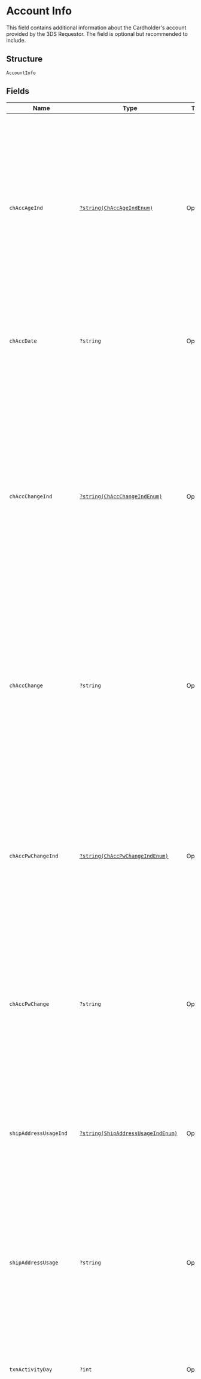 
# Account Info

This field contains additional information about the Cardholder's account provided by the 3DS Requestor. The field is optional but recommended to include.

## Structure

`AccountInfo`

## Fields

| Name | Type | Tags | Description | Getter | Setter |
|  --- | --- | --- | --- | --- | --- |
| `chAccAgeInd` | [`?string(ChAccAgeIndEnum)`](../../doc/models/ch-acc-age-ind-enum.md) | Optional | Length of time that the cardholder has had the account with the 3DS Requestor.<br><br>> 01 - No account<br>> <br>> 02 - Created during this transaction<br>> <br>> 03 - Less than 30 days<br>> <br>> 04 - Between 30 and 60 days<br>> <br>> 05 - More than 60 days | getChAccAgeInd(): ?string | setChAccAgeInd(?string chAccAgeInd): void |
| `chAccDate` | `?string` | Optional | Date converted into UTC that the cardholder opened the account with the 3DS Requestor. Date format = YYYYMMDD. | getChAccDate(): ?string | setChAccDate(?string chAccDate): void |
| `chAccChangeInd` | [`?string(ChAccChangeIndEnum)`](../../doc/models/ch-acc-change-ind-enum.md) | Optional | Length of time since the cardholder's account information with the 3DS Requestor was last changed. Includes Billing or Shipping address, new payment account, or new user(s) added.<br><br>> 01 - Changed during this transaction<br>> <br>> 02 - Less than 30 days<br>> <br>> 03 - 30 - 60 days<br>> <br>> 04 - More than 60 days | getChAccChangeInd(): ?string | setChAccChangeInd(?string chAccChangeInd): void |
| `chAccChange` | `?string` | Optional | Date converted into UTC that the cardholder's account with the 3DS Requestor was last changed. Including Billing or Shipping address, new payment account, or new user(s) added. Date format = YYYYMMDD. | getChAccChange(): ?string | setChAccChange(?string chAccChange): void |
| `chAccPwChangeInd` | [`?string(ChAccPwChangeIndEnum)`](../../doc/models/ch-acc-pw-change-ind-enum.md) | Optional | Length of time since the cardholder's account with the 3DS Requestor had a password change or account reset.<br><br>> 01 - No change<br>> <br>> 02 - Changed during this transaction<br>> <br>> 03 - Less than 30 days<br>> <br>> 04 - 30 - 60 days<br>> <br>> 05 - More than 60 days | getChAccPwChangeInd(): ?string | setChAccPwChangeInd(?string chAccPwChangeInd): void |
| `chAccPwChange` | `?string` | Optional | Date converted into UTC that cardholder's account with the 3DS Requestor had a password change or account reset. Date format must be YYYYMMDD. | getChAccPwChange(): ?string | setChAccPwChange(?string chAccPwChange): void |
| `shipAddressUsageInd` | [`?string(ShipAddressUsageIndEnum)`](../../doc/models/ship-address-usage-ind-enum.md) | Optional | Indicates when the shipping address used for this transaction was first used with the 3DS Requestor.<br><br>> 01 - This transaction<br>> <br>> 02 - Less than 30 days<br>> <br>> 03 - 30 - 60 days<br>> <br>> 04 - More than 60 days | getShipAddressUsageInd(): ?string | setShipAddressUsageInd(?string shipAddressUsageInd): void |
| `shipAddressUsage` | `?string` | Optional | Date converted into UTC when the shipping address used for this transaction was first used with the 3DS Requestor. Date format must be YYYYMMDD. | getShipAddressUsage(): ?string | setShipAddressUsage(?string shipAddressUsage): void |
| `txnActivityDay` | `?int` | Optional | Number of transactions (successful and abandoned) for this cardholder account with the 3DS Requestor across all payment accounts in the previous 24 hours. | getTxnActivityDay(): ?int | setTxnActivityDay(?int txnActivityDay): void |
| `txnActivityYear` | `?int` | Optional | Number of transactions (successful and abandoned) for this cardholder account with the 3DS Requestor across all payment accounts in the previous year. | getTxnActivityYear(): ?int | setTxnActivityYear(?int txnActivityYear): void |
| `provisionAttemptsDay` | `?int` | Optional | Number of Add Card attempts in the last 24 hours. | getProvisionAttemptsDay(): ?int | setProvisionAttemptsDay(?int provisionAttemptsDay): void |
| `nbPurchaseAccount` | `?int` | Optional | Number of purchases with this cardholder account during the previous six months. | getNbPurchaseAccount(): ?int | setNbPurchaseAccount(?int nbPurchaseAccount): void |
| `suspiciousAccActivity` | [`?string(SuspiciousAccActivityEnum)`](../../doc/models/suspicious-acc-activity-enum.md) | Optional | Indicates whether the 3DS Requestor has experienced suspicious activity including previous fraud) on the cardholder account.<br><br>> 01 - No suspicious activity has been observed<br>> <br>> 02 - Suspicious activity has been observed | getSuspiciousAccActivity(): ?string | setSuspiciousAccActivity(?string suspiciousAccActivity): void |
| `shipNameIndicator` | [`?string(ShipNameIndicatorEnum)`](../../doc/models/ship-name-indicator-enum.md) | Optional | Indicates if the Cardholder Name on the account is identical to the shipping Name used for this transaction.<br><br>> 01 - Account Name identical to shipping Name<br>> <br>> 02 - Account Name different than shipping Name | getShipNameIndicator(): ?string | setShipNameIndicator(?string shipNameIndicator): void |
| `paymentAccInd` | [`?string(PaymentAccIndEnum)`](../../doc/models/payment-acc-ind-enum.md) | Optional | Indicates the length of time that the payment account was enrolled in the cardholder's account with the 3DS Requestor.<br><br>> 01 - No account (guest check-out)<br>> <br>> 02 - During this transaction<br>> <br>> 03 - Less than 30 days<br>> <br>> 04 - 30 - 60 days<br>> <br>> 05 - More than 60 days | getPaymentAccInd(): ?string | setPaymentAccInd(?string paymentAccInd): void |
| `paymentAccAge` | `?string` | Optional | Date converted into UTC that the payment account was enrolled in the cardholder's account with the 3DS Requestor. Date format must be YYYYMMDD. | getPaymentAccAge(): ?string | setPaymentAccAge(?string paymentAccAge): void |
| `chAccReqId` | `?string` | Optional | The 3DS Requestor assigned account identifier of the transacting Cardholder. This identifier is a unique representation of the account identifier for the 3DS Requestor and is provided as a String.<br><br>This field is supported in Starting from EMV 3DS 2.3.1 and later.<br>**Constraints**: *Maximum Length*: `64` | getChAccReqId(): ?string | setChAccReqId(?string chAccReqId): void |

## Example (as JSON)

```json
{
  "ch_acc_age_ind": "04",
  "ch_acc_date": "20240401",
  "ch_acc_change_ind": "03",
  "ch_acc_change": "20240401",
  "ch_acc_pw_change_ind": "04",
  "ch_acc_pw_change": "20240401",
  "ship_address_usage_ind": "04",
  "ship_address_usage": "20240401",
  "txn_activity_day": 1,
  "txn_activity_year": 1,
  "provision_attempts_day": 1,
  "nb_purchase_account": 1,
  "suspicious_acc_activity": "01",
  "ship_name_indicator": "01",
  "payment_acc_ind": "03",
  "payment_acc_age": "20240401"
}
```

